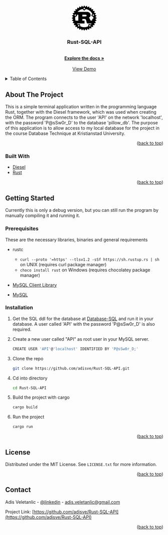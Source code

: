 <div id="top"></div>


<!-- PROJECT LOGO -->
<br />
<div align="center">
  <a href="https://github.com/adisve/Rust-SQL-API.git">
    <img src="https://github.com/adisve/Rust-SQL-API/blob/main/rust-logo.svg" alt="Logo" width="80" height="80">
  </a>

<h3 align="center">Rust-SQL-API</h3>

  <p align="center">
    <br />
    <a href="https://github.com/github_username/repo_name"><strong>Explore the docs »</strong></a>
    <br />
    <br />
    <a href="https://github.com/github_username/repo_name">View Demo</a>
  </p>
</div>



<!-- TABLE OF CONTENTS -->
<details>
  <summary>Table of Contents</summary>
  <ol>
    <li>
      <a href="#about-the-project">About The Project</a>
      <ul>
        <li><a href="#built-with">Built With</a></li>
      </ul>
    </li>
    <li>
      <a href="#getting-started">Getting Started</a>
      <ul>
        <li><a href="#prerequisites">Prerequisites</a></li>
        <li><a href="#installation">Installation</a></li>
      </ul>
    </li>
    <li><a href="#usage">Usage</a></li>
    <li><a href="#roadmap">Roadmap</a></li>
    <li><a href="#contributing">Contributing</a></li>
    <li><a href="#license">License</a></li>
    <li><a href="#contact">Contact</a></li>
    <li><a href="#acknowledgments">Acknowledgments</a></li>
  </ol>
</details>



<!-- ABOUT THE PROJECT -->
## About The Project

This is a simple terminal application written in the programming language Rust, together with the Diesel framework, which was used when creating the ORM.
The program connects to the user 'API' on the network 'localhost', with the password 'P@sSw0r_D' to the database 'pillow_db'.
The purpose of this application is to allow access to my local database for the project in the course Database Technique at Kristianstad University.
<p align="right">(<a href="#top">back to top</a>)</p>



### Built With

* [Diesel](https://diesel.rs/)
* [Rust](https://www.rust-lang.org/)

<p align="right">(<a href="#top">back to top</a>)</p>



<!-- GETTING STARTED -->
## Getting Started

Currently this is only a debug version, but you can still run the program by manually
compiling it and running it.

### Prerequisites

These are the necessary libraries, binaries and general requirements
* rustc
  - ```curl --proto '=https' --tlsv1.2 -sSf https://sh.rustup.rs | sh``` on UNIX (requires curl package manager)
  - ```choco install rust``` on Windows (requires chocolatey package manager)

* [MySQL Client Library](https://dev.mysql.com/downloads/c-api/)

* [MySQL](https://www.mysql.com/downloads/)

### Installation

1. Get the SQL ddl for the database at [Database-SQL](https://github.com/adisve/Rust-SQL-API/blob/main/DATABASE.sql) and
   run it in your database. A user called 'API' with the password 'P@sSw0r_D' is also required.
   
2. Create a new user called "API" as root user in your MySQL server.
    ```sh
    CREATE USER 'API'@'localhost' IDENTIFIED BY 'P@sSw0r_D;'
    ```
   
2. Clone the repo
   ```sh
   git clone https://github.com/adisve/Rust-SQL-API.git
   ```
   
3. Cd into directory
   ```sh
   cd Rust-SQL-API
   ```
   
4. Build the project with cargo
   ```rs
   cargo build
   ```
   
5. Run the project
   ```rs
   cargo run
   ```


<p align="right">(<a href="#top">back to top</a>)</p>



<!-- USAGE EXAMPLES -->
<!--
## Usage

Use this space to show useful examples of how a project can be used. Additional screenshots, code examples and demos work well in this space. You may also link to more resources.

_For more examples, please refer to the [Documentation](https://example.com)_

<p align="right">(<a href="#top">back to top</a>)</p>

<!-- LICENSE -->
## License

Distributed under the MIT License. See `LICENSE.txt` for more information.

<p align="right">(<a href="#top">back to top</a>)</p>



<!-- CONTACT -->
## Contact

Adis Veletanlic - [@linkedin](https://www.linkedin.com/in/adis-veletanlic-2b51b4229/) - adis.veletanlic@gmail.com

Project Link: [https://github.com/adisve/Rust-SQL-API](https://github.com/adisve/Rust-SQL-API)

<p align="right">(<a href="#top">back to top</a>)</p>
